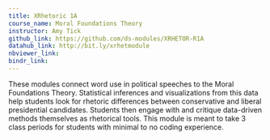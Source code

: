 ```yaml
---
title: XRhetoric 1A
course_name: Moral Foundations Theory
instructor: Amy Tick
github_link: https://github.com/ds-modules/XRHETOR-R1A
datahub_link: http://bit.ly/xrhetmodule
nbviewer_link:
bindr_link:
---
```

These modules connect word use in political speeches to the Moral Foundations Theory. Statistical inferences and visualizations from this data help students look for rhetoric differences between conservative and liberal presidential candidates. Students then engage with and critique data-driven methods themselves as rhetorical tools. This module is meant to take 3 class periods for students with minimal to no coding experience.
